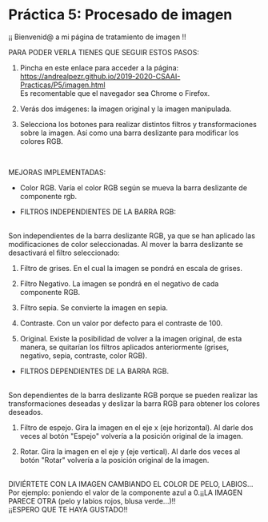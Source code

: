 # Práctica 5: Procesado de imagen

¡¡ Bienvenid@ a mi página de tratamiento de imagen !!


PARA PODER VERLA TIENES QUE SEGUIR ESTOS PASOS:

1. Pincha en este enlace para acceder a la página: https://andrealpezr.github.io/2019-2020-CSAAI-Practicas/P5/imagen.html
<br>Es recomentable que el navegador sea Chrome o Firefox.

2. Verás dos imágenes: la imagen original y la imagen manipulada.

3. Selecciona los botones para realizar distintos filtros y transformaciones sobre la imagen. Así como una barra deslizante para modificar los colores RGB.

<br>

MEJORAS IMPLEMENTADAS:

- Color RGB. Varía el color RGB según se mueva la barra deslizante de componente rgb.

- FILTROS INDEPENDIENTES DE LA BARRA RGB:
<br>
Son independientes de la barra deslizante RGB, ya que se han aplicado las modificaciones de color seleccionadas. Al mover la barra deslizante se desactivará el filtro seleccionado:

1. Filtro de grises. En el cual la imagen se pondrá en escala de grises.

2. Filtro Negativo. La imagen se pondrá en el negativo de cada componente RGB.

3. Filtro sepia. Se convierte la imagen en sepia.

4. Contraste. Con un valor por defecto para el  contraste de 100.

5. Original. Existe la posibilidad de volver a la imagen original, de esta manera, se quitarían los filtros aplicados anteriormente (grises, negativo, sepia, contraste, color RGB).

* FILTROS DEPENDIENTES DE LA BARRA RGB.
<br>
Son dependientes de la barra deslizante RGB porque se pueden realizar las transformaciones deseadas y deslizar la barra RGB para obtener los colores deseados.

1. Filtro de espejo. Gira la imagen en el eje x (eje horizontal). Al darle dos veces al botón "Espejo" volvería a la posición original de la imagen.

2. Rotar. Gira la imagen en el eje y (eje vertical). Al darle dos veces al botón "Rotar" volvería a la posición original de la imagen.

<br>
DIVIÉRTETE CON LA IMAGEN CAMBIANDO EL COLOR DE PELO, LABIOS... Por ejemplo: poniendo el valor de la componente azul a 0.¡¡LA IMAGEN PARECE OTRA (pelo y labios rojos, blusa verde...)!!

<br>
¡¡ESPERO QUE TE HAYA GUSTADO!!
